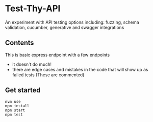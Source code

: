 # Test-Thy-API
An experiment with API testing options including: fuzzing, schema validation, cucumber, generative and swagger integrations

## Contents

This is basic express endpoint with a few endpoints
- it doesn't do much!
- there are edge cases and mistakes in the code that will show up as failed tests (These are commented)

## Get started
```
nvm use
npm install
npm start
npm test
```

